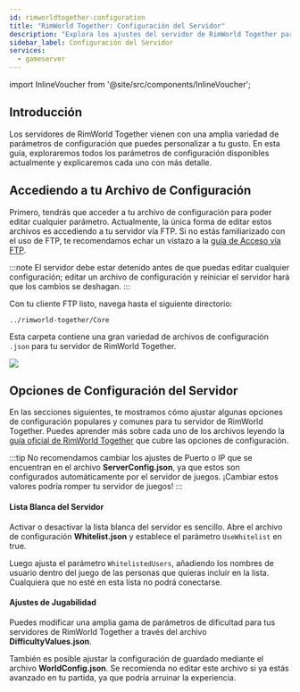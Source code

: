 ```yaml
---
id: rimworldtogether-configuration
title: "RimWorld Together: Configuración del Servidor"
description: "Explora los ajustes del servidor de RimWorld Together para personalizar la jugabilidad y gestionar el acceso para una experiencia multijugador a tu medida → Aprende más ahora"
sidebar_label: Configuración del Servidor
services:
  - gameserver
---
```


import InlineVoucher from '@site/src/components/InlineVoucher';

## Introducción

Los servidores de RimWorld Together vienen con una amplia variedad de parámetros de configuración que puedes personalizar a tu gusto. En esta guía, exploraremos todos los parámetros de configuración disponibles actualmente y explicaremos cada uno con más detalle.

<InlineVoucher />

## Accediendo a tu Archivo de Configuración

Primero, tendrás que acceder a tu archivo de configuración para poder editar cualquier parámetro. Actualmente, la única forma de editar estos archivos es accediendo a tu servidor vía FTP. Si no estás familiarizado con el uso de FTP, te recomendamos echar un vistazo a la [guía de Acceso vía FTP](gameserver-ftpaccess.md).

:::note
El servidor debe estar detenido antes de que puedas editar cualquier configuración; editar un archivo de configuración y reiniciar el servidor hará que los cambios se deshagan.
:::

Con tu cliente FTP listo, navega hasta el siguiente directorio:
```
../rimworld-together/Core
```

Esta carpeta contiene una gran variedad de archivos de configuración `.json` para tu servidor de RimWorld Together.

![](https://screensaver01.zap-hosting.com/index.php/s/76g3TcY9TCLyFsH/preview)

## Opciones de Configuración del Servidor

En las secciones siguientes, te mostramos cómo ajustar algunas opciones de configuración populares y comunes para tu servidor de RimWorld Together. Puedes aprender más sobre cada uno de los archivos leyendo la [guía oficial de RimWorld Together](https://rimworldtogether.github.io/Guide/selfhosting/getting-started.html#core) que cubre las opciones de configuración.

:::tip
No recomendamos cambiar los ajustes de Puerto o IP que se encuentran en el archivo **ServerConfig.json**, ya que estos son configurados automáticamente por el servidor de juegos. ¡Cambiar estos valores podría romper tu servidor de juegos!
:::

#### Lista Blanca del Servidor

Activar o desactivar la lista blanca del servidor es sencillo. Abre el archivo de configuración **Whitelist.json** y establece el parámetro `UseWhitelist` en true.

Luego ajusta el parámetro `WhitelistedUsers`, añadiendo los nombres de usuario dentro del juego de las personas que quieras incluir en la lista. Cualquiera que no esté en esta lista no podrá conectarse.

#### Ajustes de Jugabilidad

Puedes modificar una amplia gama de parámetros de dificultad para tus servidores de RimWorld Together a través del archivo **DifficultyValues.json**.

También es posible ajustar la configuración de guardado mediante el archivo **WorldConfig.json**. Se recomienda no editar este archivo si ya estás avanzado en tu partida, ya que podría arruinar la experiencia.

<InlineVoucher />